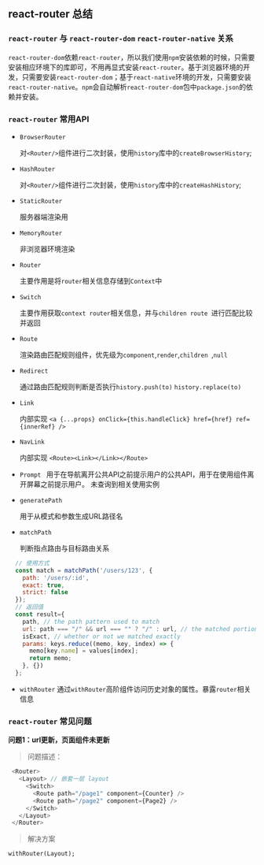 ## react-router 总结

### `react-router` 与 ``react-router-dom`` `react-router-native` 关系

`react-router-dom`依赖`react-router`，所以我们使用`npm`安装依赖的时候，只需要安装相应环境下的库即可，不用再显式安装`react-router`。基于浏览器环境的开发，只需要安装`react-router-dom`；基于`react-native`环境的开发，只需要安装`react-router-native`。`npm`会自动解析`react-router-dom`包中`package.json`的依赖并安装。

### `react-router` 常用API
  - `BrowserRouter` 

    对`<Router/>`组件进行二次封装，使用`history`库中的`createBrowserHistory`;

  - `HashRouter ` 

    对`<Router/>`组件进行二次封装，使用`history`库中的`createHashHistory`;

  - `StaticRouter`

    服务器端渲染用

  - `MemoryRouter` 

    非浏览器环境渲染

  - `Router` 

    主要作用是将`router`相关信息存储到`Context`中

  - `Switch`

    主要作用获取`context router`相关信息，并与`children route `进行匹配比较并返回

  - `Route`

    渲染路由匹配规则组件，优先级为`component`,`render`,`children `,`null`

  - `Redirect` 

    通过路由匹配规则判断是否执行`history.push(to)` `history.replace(to)`

  - `Link` 

    内部实现 `<a {...props} onClick={this.handleClick} href={href} ref={innerRef} />`

  - `NavLink`

    内部实现 `<Route><Link></Link></Route> `

  - `Prompt `
      用于在导航离开公共API之前提示用户的公共API，用于在使用组件离开屏幕之前提示用户。
      未查询到相关使用实例

  - `generatePath` 

    用于从模式和参数生成URL路径名

  - `matchPath ` 

    判断指点路由与目标路由关系

  ```javascript
    // 使用方式
    const match = matchPath('/users/123', {
      path: '/users/:id',
      exact: true,
      strict: false
    });
    // 返回值
    const result={
      path, // the path pattern used to match
      url: path === "/" && url === "" ? "/" : url, // the matched portion of the URL
      isExact, // whether or not we matched exactly
      params: keys.reduce((memo, key, index) => {
        memo[key.name] = values[index];
        return memo;
      }, {})
    };
  ```

  - `withRouter` 
  通过`withRouter`高阶组件访问历史对象的属性。暴露`router`相关信息
  
 ### `react-router` 常见问题

 **问题1：url更新，页面组件未更新**

> 问题描述： 

 ```javascript
  <Router>
    <Layout> // 嵌套一层 layout 
      <Switch>
        <Route path="/page1" component={Counter} />
        <Route path="/page2" component={Page2} />
      </Switch>
    </Layout>
  </Router>
 ```

> 解决方案

  ```
  withRouter(Layout);
  ```


 


 
